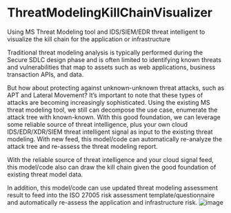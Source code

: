 # ThreatModelingKillChainVisualizer
Using MS Threat Modeling tool and IDS/SIEM/EDR threat intelligent to visualize the kill chain for the application or infrastructure

Traditional threat modeling analysis is typically performed during the Secure SDLC design phase and is often limited to identifying known threats and vulnerabilities that map to assets such as web applications, business transaction APIs, and data.

But how about protecting against unknown-unknown threat attacks, such as APT and Lateral Movement? It’s important to note that these types of attacks are becoming increasingly sophisticated. 
Using the existing MS threat modeling tool, we still can decompose the use case, enumerate the attack tree with known-known. With this good foundation, we can leverage some reliable source of threat intelligence, plus your own cloud IDS/EDR/XDR/SIEM threat intelligent signal as input to the existing threat modeling. With new feed, this model/code can automatically re-analyze the attack tree and re-assess the threat modeling report. 

With the reliable source of threat intelligence and your cloud signal feed, this model/code also can draw the kill chain given the good foundation of existing threat model data.

In addition, this model/code can use updated threat modeling assessment result to feed into the ISO 27005 risk assessment template/questionnaire and automatically re-assess the application and infrastructure risk.
![image](https://github.com/RonHunk/ThreatModelingKillChainVisualizer/assets/35714750/e3d16218-7330-4e72-b2f1-9886ce109ef7)
